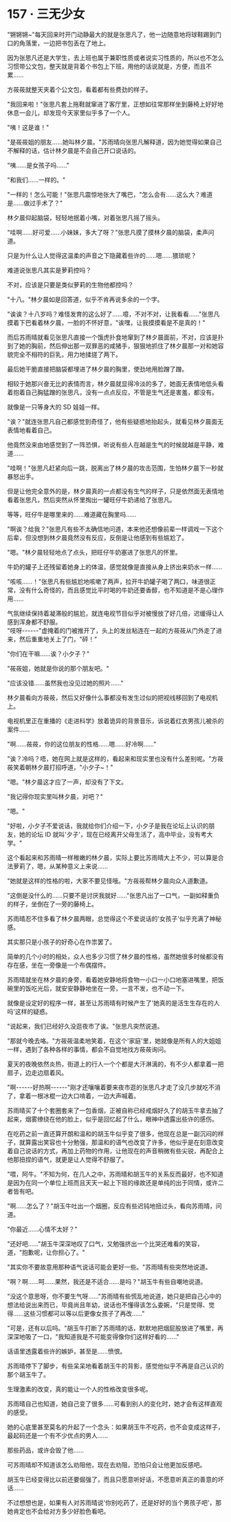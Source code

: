 <link rel="stylesheet" href="../styles/text.css" />
<h1>157 · 三无少女</h1>

"锵锵锵\~"每天回来时开门动静最大的就是张思凡了，他一边随意地将球鞋踢到门口的角落里，一边把书包丢在了地上。

因为张思凡还是大学生，去上班也属于兼职性质或者说实习性质的，所以也不怎么习惯带公文包，整天就是背着个书包上下班，用他的话说就是，方便，而且不累......

方莜莜就整天夹着个公文包，看着都有些费劲的样子。

"我回来啦！"张思凡套上拖鞋就窜进了客厅里，正想如往常那样坐到藤椅上好好地休息一会儿，却发现今天家里似乎多了一个人。

"咦！这是谁！"

"是莜莜姐的朋友......她叫林夕晨。"苏雨晴向张思凡解释道，因为她觉得如果自己不解释的话，估计林夕晨是不会自己开口说话的。

"咦......是女孩子吗......"

"和我们......一样的。"

"一样的！怎么可能！"张思凡震惊地张大了嘴巴，"怎么会有......这么大？难道是......做过手术了？"

林夕晨仰起脑袋，轻轻地抿着小嘴，对着张思凡摇了摇头。

"哇啊......好可爱......小妹妹，多大了呀？"张思凡摸了摸林夕晨的脑袋，柔声问道。

只是为什么让人觉得这温柔的声音之下隐藏着些许的......嗯......猥琐呢？

难道说张思凡其实是萝莉控吗？

不对，应该是只要是类似萝莉的生物他都控吗？

"十八。"林夕晨如是回答道，似乎不肯再说多余的一个字。

"诶诶？十八岁吗？难怪发育的这么好了......噫，不对不对，让我看看......"张思凡摸着下巴看着林夕晨，一脸的不怀好意，"诶嘿，让我摸摸看是不是真的！"

而后苏雨晴就看见张思凡直接一个饿虎扑食地窜到了林夕晨面前，不对，应该是扑到了她的胸前，然后伸出那一双罪恶的咸猪手，狠狠地抓住了林夕晨那一对和她容貌完全不相符的巨乳，用力地揉搓了两下。

最后她干脆直接把脑袋都埋进了林夕晨的胸里，使劲地用脸蹭了蹭。

相较于她那兴奋无比的表情而言，林夕晨就显得冷淡的多了，她面无表情地低头看着抱着自己胸猛蹭的张思凡，没有一点点反应，不管是生气还是害羞，都没有。

就像是一只等身大的 SD 娃娃一样。

"诶？"就连张思凡自己都感觉到奇怪了，他有些疑惑地抬起头，就看见林夕晨面无表情地看着自己。

他竟然没来由地感觉到了一阵恐惧，听说有些人在越是生气的时候就越是平静，难道......

"哇啊！"张思凡赶紧向后一跳，脱离出了林夕晨的攻击范围，生怕林夕晨下一秒就暴怒出手。

但是让他完全意外的是，林夕晨真的一点都没有生气的样子，只是依然面无表情地看着张思凡，然后突然从怀里掏出一罐旺仔牛奶递给了张思凡。

等等，旺仔牛是哪里来的......难道藏在胸里吗......

"啊诶？给我？"张思凡有些不太确信地问道，本来他还想像前辈一样调戏一下这个后辈，但没想到林夕晨竟然没有反应，反倒是让他感到有些尴尬了。

"嗯。"林夕晨轻轻地点了点头，把旺仔牛奶塞进了张思凡的怀里。

牛奶的罐子上还残留着她身上的体温，感觉就像是直接从身上挤出来奶水一样......

"咳咳......！"张思凡有些尴尬地咳嗽了两声，拉开牛奶罐子喝了两口，味道很正常，没有什么奇怪的，而且感觉比平时喝的牛奶还要香醇，也不知道是不是心理作用......

气氛继续保持着凝滞般的尴尬，就连电视节目似乎对被慢放了好几倍，迟缓得让人感到浑身都不舒服。\
"吱呀------"虚掩着的门被推开了，头上的发丝粘连在一起的方莜莜从门外走了进来，然后重重地关上了门，"砰！"

"你们在干嘛......诶？小夕子？"

"莜莜姐，她就是你说的那个朋友吧。"

"应该没错......虽然我也没见过她的照片......"

林夕晨看向方莜莜，然后又好像什么事都没有发生过似的把视线移回到了电视机上。

电视机里正在重播的《走进科学》放着诡异的背景音乐，诉说着红衣男孩儿被杀的案件......

"啊......莜莜，你的这位朋友的性格......嗯......好冷啊......"

"诶？冷吗？唔，她在网上就是这样的，看起来和现实里也没有什么差别呢。"方莜莜笑着朝林夕晨打招呼道，"小夕子\~！"

"嗯。"林夕晨这才应了一声，却没有了下文。

"我记得你现实里叫林夕晨，对吧？"

"嗯。"

"好啦，小夕子不爱说话，我就给你们介绍一下，小夕子是我在论坛上认识的朋友，她的论坛 ID 就叫'夕子'，现在已经离开父母生活了，高中毕业，没有考大学。"

这个看起来和苏雨晴一样稚嫩的林夕晨，实际上要比苏雨晴大上不少，可以算是合法萝莉了，嗯，从某种意义上来说......

"她就是这样的性格的啦，大家不要见怪哦。"方莜莜帮林夕晨向众人道歉道。

"这倒是没什么的......只要不是讨厌我就好......"张思凡出了一口气，一副如释重负的样子，坐倒在了一旁的藤椅上。

苏雨晴忍不住多看了林夕晨两眼，总觉得这个不爱说话的'女孩子'似乎充满了神秘感。

其实那只是小孩子的好奇心在作祟罢了。

简单的几个小时的相处，众人也多少习惯了林夕晨的性格，虽然她很多时候都没有存在感，坐在一旁像是一个布偶摆件。

苏雨晴就坐在林夕晨的身旁，看着她安静地将食物一小口一小口地塞进嘴里，把饭碗里的饭吃光后，就安安静静地坐在一旁，一言不发，也不动一下。

就像是设定好的程序一样，甚至让苏雨晴有时候产生了'她真的是活生生存在的人吗'这样的疑惑。

"说起来，我们已经好久没逛夜市了诶。"张思凡突然说道。

"那就今晚去咯。"方莜莜温柔地笑着，在这个'家庭'里，她就像是所有人的大姐姐一样，遇到了各种各样的事情，都会不自觉地找方莜莜询问。

夏天的夜晚依然炎热，街道上的行人一个个都是大汗淋漓的，有不少人都拿着一把扇子，边走边扇着风。

"啊------好热啊------"刚才还嚷嚷着要来夜市逛的张思凡才走了没几步就吃不消了，拿着一根冰棍一边大口啃着，一边大声喊着。

苏雨晴买了十个套圈套来了一包香烟，正被自称已经戒烟好久了的胡玉牛拿去抽了起来，烟雾缭绕在他的脸上，似乎是回忆起了什么，眼神中透露出些许的感伤。

在吃药之前一直还算开朗和温和的胡玉牛似乎变了很多，他现在总是一副沉闷的样子，就算露出笑容也十分勉强，那温和的语气也改变了许多，他似乎是在刻意改变着自己说话的方式，再加上药物的作用，让他现在的声音稍微有些尖锐，再配合上他那扭捏的语气，就更是让人觉得不舒服了。

"喂，阿牛。"不知为何，在几人之中，苏雨晴和胡玉牛的关系反而最好，也不知道是因为在同一个单位上班而且天天一起上下班的缘故还是单纯的出于同情，或许二者皆有吧。

"啊......怎么了？"胡玉牛吐出一个烟圈，反应有些迟钝地扭过头，看向苏雨晴，问道。

"你最近......心情不太好？"

"还好吧......"胡玉牛深深地叹了口气，又勉强挤出一个比哭还难看的笑容，道，"抱歉呢，让你担心了。"

"其实你不要故意用那种语气说话可能会更好一些。"苏雨晴有些突然地说道。

"啊？啊......呵......果然，我还是不适合......是吗？"胡玉牛有些自嘲地说道。

"没这个意思呀，你不要生气呀......"苏雨晴有些慌乱地说道，她只是把自己心中的想法给说出来而已，毕竟尚且年幼，说话也不懂得该怎么委婉，"只是觉得、觉得......这些习惯都可以等以后更像女孩子了再改......"

"可是，还有以后吗。"胡玉牛打断了苏雨晴的话，默默地把烟屁股放进了嘴里，再深深地吸了一口，"我知道我是不可能变得像你们这样好看的......"

话语里透露着些许的嫉妒，甚至是......愤恨。

苏雨晴停下了脚步，有些呆呆地看着胡玉牛的背影，感觉他似乎不再是自己认识的那个胡玉牛了。

生理激素的改变，真的能让一个人的性格改变很多呢。

苏雨晴自己也知道，她自己变了很多......可看到别人的变化时，她才会有这样直观的感受。

她的心底里甚至莫名的升起了一个念头：如果胡玉牛不吃药，也不会变成这样子，最起码还是一个有不少优点的男人......

那些药品，或许会毁了他......

可苏雨晴却不知道该怎么劝阻他，现在去劝阻，恐怕只会让他更加反感吧。

胡玉牛已经变得比以前还要倔强了，而且只愿意听好话，不愿意听真正的善意的坏话......

不过想想也是，如果有人对苏雨晴说'你别吃药了，还是好好的当个男孩子吧'，那她肯定也不会给对方多少好脸色看吧。
